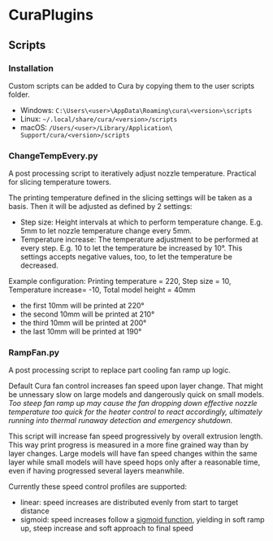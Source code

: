 # CuraPlugins
## Scripts
### Installation
Custom scripts can be added to Cura by copying them to the user scripts folder.
* Windows: `C:\Users\<user>\AppData\Roaming\cura\<version>\scripts`
* Linux: `~/.local/share/cura/<version>/scripts`
* macOS: `/Users/<user>/Library/Application\ Support/cura/<version>/scripts`
### ChangeTempEvery.py
A post processing script to iteratively adjust nozzle temperature. Practical for slicing temperature towers.

The printing temperature defined in the slicing settings will be taken as a basis. 
Then it will be adjusted as defined by 2 settings:
* Step size: Height intervals at which to perform temperature change. E.g. 5mm to let nozzle temperature change every 5mm.
* Temperature increase: The temperature adjustment to be performed at every step. E.g. 10 to let the temperature be increased by 10°. This settings accepts negative values, too, to let the temperature be decreased.

Example configuration:
Printing temperature = 220, Step size = 10, Temperature increase= -10, Total model height = 40mm
* the first 10mm will be printed at 220° 
* the second 10mm will be printed at 210° 
* the third 10mm will be printed at 200° 
* the last 10mm will be printed at 190° 
### RampFan.py
A post processing script to replace part cooling fan ramp up logic.

Default Cura fan control increases fan speed upon layer change. That might be unnessary slow on large models and dangerously quick on small models. _Too steep fan ramp up may cause the fan dropping down effective nozzle temperature too quick for the heater control to react accordingly, ultimately running into thermal runaway detection and emergency shutdown._ 

This script will increase fan speed progressively by overall extrusion length. This way print progress is measured in a more fine grained way than by layer changes. Large models will have fan speed changes within the same layer while small models will have speed hops only after a reasonable time, even if having progressed several layers meanwhile.

Currently these speed control profiles are supported:
* linear: speed increases are distributed evenly from start to target distance
* sigmoid: speed increases follow a [sigmoid function](https://en.wikipedia.org/wiki/Sigmoid_function), yielding in soft ramp up, steep increase and soft approach to final speed

